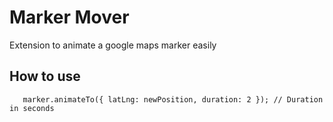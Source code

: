 # Marker Mover

Extension to animate a google maps marker easily

## How to use

       marker.animateTo({ latLng: newPosition, duration: 2 }); // Duration in seconds

